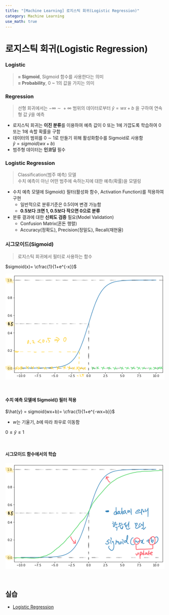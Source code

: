 ```yaml
---
title: "[Machine Learning] 로지스틱 회귀(Logistic Regression)"
category: Machine Learning
use_math: true
---
```


# 로지스틱 회귀(Logistic Regression)

### Logistic
> **= Sigmoid**, Sigmoid 함수를 사용한다는 의미 <br>
> **= Probability**, 0 ~ 1의 값을 가지는 의미 

### Regression
> 선형 회귀에서는 $- \infty \ \sim \ + \infty$ 범위의 데이터로부터 $\hat{y} = wx + b$ 을 구하여 연속형 값 $\hat{y}$을 예측  

- 로지스틱 회귀는 **이진 분류**를 이용하여 예측 값이 0 또는 1에 가깝도록 학습하여 0 또는 1에 속할 확률을 구함
- 데이터의 범위를 $0\ \sim\ 1$로 만들기 위해 활성화함수를 Sigmoid로 사용함<br>$\hat{y} = sigmoid(wx+b)$
- 범주형 데이터는 **인코딩** 필수

### Logistic Regression
> Classification(범주 예측) 모델<br>
> 수치 예측이 아닌 어떤 범주에 속하는지에 대한 예측(확률)을 모델링

- 수치 예측 모델에 Sigmoid() 필터(활성화 함수, Activation Function)를 적용하여 구현
    - 일반적으로 분류기준은 0.5이며 변경 가능함
    - **0.5보다 크면 1, 0.5보다 작으면 0으로 분류**
- 분류 결과에 대한 **신뢰도 검증** 필요(Model Validation)
    - Confusion Matrix(혼돈 행렬)
    - Accuracy(정확도), Precision(정밀도), Recall(재현율)

### 시그모이드(Sigmoid)
> 로지스틱 회귀에서 필터로 사용하는 함수

$sigmoid(x)= \cfrac{1}{1+e^{-x}}$

![](/assets/images/posts/ml/sigmoid.png)

<br>

#### 수치 예측 모델에 Sigmoid() 필터 적용

$\hat{y} = sigmoid(wx+b)= \cfrac{1}{1+e^{-wx+b}}$
- $w$는 기울기, $b$에 따라 좌우로 이동함

$0 \le \hat{y} \le 1$

<br>

#### 시그모이드 함수에서의 학습

![](/assets/images/posts/ml/sigmoid_learn.png)

<br>

## 실습

- <a href="https://colab.research.google.com/drive/1VxUIMVZ7JU9P-3V50-czlB5nkd822COb?usp=sharing">Logistic Regression</a>